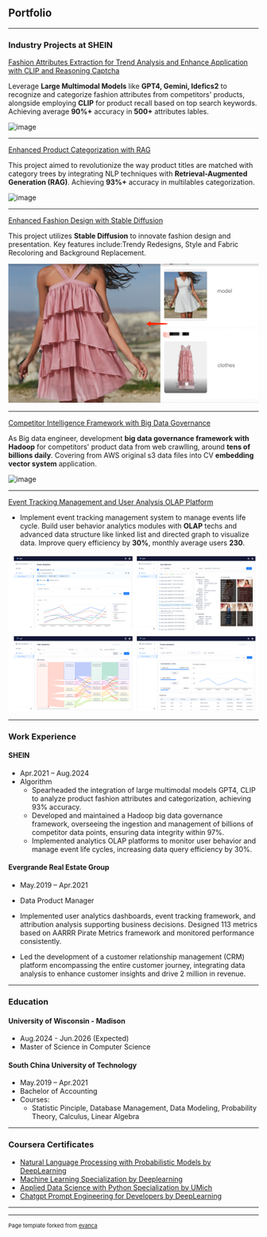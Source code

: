 ## Portfolio

---

### Industry Projects at SHEIN


[Fashion Attributes Extraction for Trend Analysis and Enhance Application with CLIP and Reasoning Captcha](attributes_recognition.md)

Leverage **Large Multimodal Models** like **GPT4, Gemini, Idefics2** to recognize and categorize fashion attributes from competitors' products, alongside employing **CLIP** for product recall based on top search keywords. Achieving average **90%+** accuracy in **500+** attributes lables.

![image](https://github.com/user-attachments/assets/00b3d60a-c788-420b-93c4-f96a3bb62b01)


---

[Enhanced Product Categorization with RAG](rag.md)

This project aimed to revolutionize the way product titles are matched with category trees by integrating NLP techniques with **Retrieval-Augmented Generation (RAG)**. Achieving **93%+** accuracy in multilables categorization.


![image](https://github.com/user-attachments/assets/c19c1555-5bf6-4a50-b9bb-6de7a392ff55)

---


[Enhanced Fashion Design with Stable Diffusion](sd.md)

This project utilizes **Stable Diffusion** to innovate fashion design and presentation. Key features include:Trendy Redesigns, Style and Fabric Recoloring and Background Replacement. 

<img src="images/sd/1.png?raw=true"/>

---

[Competitor Intelligence Framework with Big Data Governance](dw.md)

As Big data engineer, development **big data governance framework with Hadoop** for competitors' product data from web crawlling, around **tens of billions daily**. Covering from AWS original s3 data files into CV **embedding vector system** application.


![image](https://github.com/user-attachments/assets/dfd91028-124a-4382-ad88-fc5d8284edac)


---

[Event Tracking Management and User Analysis OLAP Platform](sample_page.md)

- Implement event tracking management system to manage events life cycle. Build user behavior analytics modules with **OLAP** techs and advanced data structure like linked list and directed graph to visualize data. Improve query efficiency by **30%**, monthly average users **230**.


<img src="images/event/user.png?raw=true"/>

---


### Work Experience


#### SHEIN

- Apr.2021 – Aug.2024
- Algorithm
  - Spearheaded the integration of large multimodal models GPT4, CLIP to analyze product fashion attributes and categorization, achieving 93% accuracy.
  - Developed and maintained a Hadoop big data governance framework, overseeing the ingestion and management of billions of competitor data points, ensuring data integrity within 97%.
  - Implemented analytics OLAP platforms to monitor user behavior and manage event life cycles, increasing data query efficiency by 30%.


#### Evergrande Real Estate Group
- May.2019 – Apr.2021
- Data Product Manager

- Implemented user analytics dashboards, event tracking framework, and attribution analysis supporting business decisions. Designed 113 metrics based on AARRR Pirate Metrics framework and monitored performance consistently.

- Led the development of a customer relationship management (CRM) platform encompassing the entire customer journey, integrating data analysis to enhance customer insights and drive 2 million in revenue.


---


### Education

#### University of Wisconsin - Madison
- Aug.2024 - Jun.2026 (Expected)
- Master of Science in Computer Science


#### South China University of Technology
- May.2019 – Apr.2021
- Bachelor of Accounting
- Courses:
  - Statistic Pinciple, Database Management, Data Modeling, Probability Theory, Calculus, Linear Algebra

---

### Coursera Certificates

- [Natural Language Processing with Probabilistic Models by DeepLearning](https://coursera.org/share/77c537479f66df08cb4f98cc85c00482)
- [Machine Learning Specialization by Deeplearning](https://coursera.org/share/3416876f5d22628638b4b3e4d4740645)
- [Applied Data Science with Python Specialization by UMich](https://coursera.org/share/e1f257c5914c91b712dc7884923288df)
- [Chatgpt Prompt Engineering for Developers by DeepLearning](https://www.deeplearning.ai/short-courses/chatgpt-prompt-engineering-for-developers/)


---


---
<p style="font-size:11px">Page template forked from <a href="https://github.com/evanca/quick-portfolio">evanca</a></p>
<!-- Remove above link if you don't want to attibute -->
